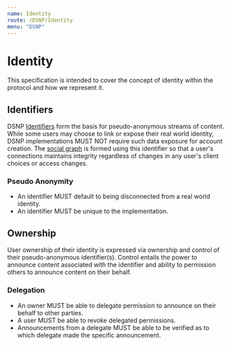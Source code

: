 ```yaml
---
name: Identity
route: /DSNP/Identity
menu: "DSNP"
---
```


# Identity

This specification is intended to cover the concept of identity within the protocol and how we represent it.

## Identifiers

DSNP [Identifiers](/DSNP/Identifiers) form the basis for pseudo-anonymous streams of content.
While some users may choose to link or expose their real world identity, DSNP implementations MUST NOT require such data exposure for account creation.
The [social graph](/DSNP/Graph) is formed using this identifier so that a user's connections maintains integrity regardless of changes in any user's client choices or access changes.

### Pseudo Anonymity

* An identifier MUST default to being disconnected from a real world identity.
* An identifier MUST be unique to the implementation.

## Ownership

User ownership of their identity is expressed via ownership and control of their pseudo-anonymous identifier(s).
Control entails the power to announce content associated with the identifier and ability to permission others to announce content on their behalf.

### Delegation

* An owner MUST be able to delegate permission to announce on their behalf to other parties.
* A user MUST be able to revoke delegated permissions.
* Announcements from a delegate MUST be able to be verified as to which delegate made the specific announcement.
